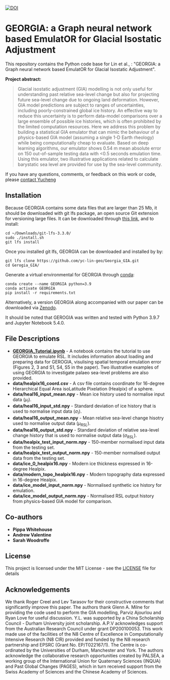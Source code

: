 [![DOI](https://zenodo.org/badge/DOI/10.5281/zenodo.7957644.svg)](https://doi.org/10.5281/zenodo.7957644) 
# GEORGIA: a Graph neural network based EmulatOR for Glacial Isostatic Adjustment

This repository contains the Python code base for Lin et al., : "GEORGIA: a Graph neural network based EmulatOR for Glacial Isostatic Adjustment". 

**Project abstract:**
> Glacial isostatic adjustment (GIA) modelling is not only useful for understanding past relative sea-level change but also for projecting future sea-level change due to ongoing land deformation. However, GIA model predictions are subject to ranges of uncertainties, including poorly-constrained global ice history. An effective way to reduce this uncertainty is to perform data-model comparisons over a large ensemble of possible ice histories, which is often prohibited by the limited computation resources. Here we address this problem by building a statistical GIA emulator that can mimic the behaviour of a physics-based GIA model (assuming a single 1-D Earth rheology) while being computationally cheap to evaluate. Based on deep learning algorithms, our emulator shows 0.54 m mean absolute error on 150 out-of-sample testing data with <0.5 seconds emulation time. Using this emulator, two illustrative applications related to calculate barystatic sea level are provided for use by the sea-level community. 

If you have any questions, comments, or feedback on this work or code, please [contact Yucheng](mailto:yucheng.lin@durham.ac.uk)

## Installation

Because GEORGIA contains some data files that are larger than 25 Mb, it should be downloaded with git lfs package, an open source Git extension for versioning large files. It can be downloaded through [this link](https://git-lfs.com/), and to install:
```
cd ~/Downloads/git-lfs-3.3.0/
sudo ./install.sh
git lfs install
```
Once you installed git lfs, GEORGIA can be downloaded and installed by by:
```
git lfs clone https://github.com/yc-lin-geo/Georgia_GIA.git
cd Gerogia_GIA/
```
Generate a virtual environmental for GEORGIA through [conda](https://docs.conda.io/en/latest/):
```
conda create --name GEORGIA python=3.9
conda activate GEORGIA
pip install -r requirements.txt
```
Alternatively, a version GEORGIA along accompanied with our paper can be downloaded via [Zenodo](https://doi.org/10.5281/zenodo.7957644).

It should be noted that GEROGIA was written and tested with Python 3.9.7 and Jupyter Notebook 5.4.0. 

## File Descriptions
* **[GEORGIA_Tutorial.ipynb](./GEORGIA_Tutorial.ipynb)** - A notebook contains the tutorial to use GEORGIA to emulate RSL. It includes information about loading and preparing data for GEROGIA, visulising spatial temporal emulation error (Figures 2, 3 and S1, S4, S5 in the paper). Two illustrative examples of using GEORGIA to investigate palaeo sea-level problems are also provided. 
* **data/healpix16_coord.csv** - A csv file contains coordinate for 16-degree Hierarchical Equal Area isoLatitude Pixelation (Healpix) of a sphere.
* **data/heal16_input_mean.npy** - Mean ice history used to normalise input data ($\mu_{I}$).
* **data/heal16_input_std.npy** - Standard deviation of ice history that is used to normalise input data ($\sigma_{I}$).
* **data/heal16_output_mean.npy** - Mean relative sea-level change hisotry used to normalise output data ($\mu_{RSL}$).
* **data/heal16_output_std.npy** - Standard deviation of relative sea-level change history that is used to normalise output data ($\sigma_{RSL}$).
* **data/healpix_test_input_norm.npy** - 150-member normalised input data from the testing set.
* **data/healpix_test_output_norm.npy** - 150-member normalised output data from the testing set.
* **data/ice_0_healpix16.npy** - Modern ice thickness expressed in 16-degree Healpix.
* **data/modern_topo_healpix16.npy** - Modern topography data expressed in 16-degree Healpix.
* **data/ice_model_input_norm.npy** - Normalised synthetic ice history for emulation.
* **data/ice_model_output_norm.npy** - Normalised RSL output history from physics-based GIA model for comparison. 


## Co-authors
* **Pippa Whitehouse**
* **Andrew Valentine**
* **Sarah Woodroffe**

## License

This project is licensed under the MIT License - see the [LICENSE](./LICENSE) file for details

## Acknowledgements
We thank Roger Creel and Lev Tarasov for their constructive comments that significantly improve this paper. The authors thank Glenn A. Milne for providing the code used to perform the GIA modelling, Parviz Ajourlou and Ryan Love for useful discussion. Y.L. was supported by a China Scholarship Council - Durham University joint scholarship. A.P.V acknowledges support from the Australian Research Council under grant DP200100053. This work made use of the facilities of the N8 Centre of Excellence in Computationally Intensive Research (N8 CIR) provided and funded by the N8 research partnership and EPSRC (Grant No. EP/T022167/1). The Centre is co-ordinated by the Universities of Durham, Manchester and York. The authors acknowledge the collaborative research opportunities created by PALSEA, a working group of the International Union for Quaternary Sciences (INQUA) and Past Global Changes (PAGES), which in turn received support from the Swiss Academy of Sciences and the Chinese Academy of Sciences. 
